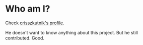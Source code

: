 # Who am I?

Check [crisszkutnik's profile](https://github.com/crisszkutnik).

He doesn't want to know anything about this project. But he still contributed. Good.
